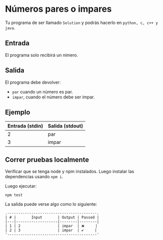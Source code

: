 # Números pares o impares

Tu programa de ser llamado `Solution` y podrás hacerlo en `python, c, c++ y java`.

## Entrada

El programa solo recibirá un nímero.

## Salida

El programa debe devolver:

- `par` cuando un número es par.
- `impar`, cuando el número debe ser impar.

## Ejemplo

| Entrada (stdin) | Salida (stdout) |
| --------------- | --------------- |
| 2               | par             |
| 3               | impar           |

## Correr pruebas localmente

Verificar que se tenga node y npm instalados. Luego instalar las dependencias usando `npm i`.

Luego ejecutar:

```text
npm test
```

La salida puede verse algo como lo siguiente:

```text
.-----------------------------------------.
| # |       Input       | Output | Passed |
|---|-------------------|--------|--------|
| 1 | 2                 | impar  | ❌     |
| 2 | 3                 | impar  | ✔️     |
'-----------------------------------------'
```